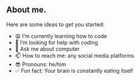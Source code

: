 ## About me.

Here are some ideas to get you started:

- 😩 I’m currently learning how to code
- 🤔 I’m looking for help with coding
- 💬 Ask me about computer
- 📫 How to reach me: any social media platforms
- 😎 Pronouns: he/him
- ✅ Fun fact: Your brain is constantly eating itself
